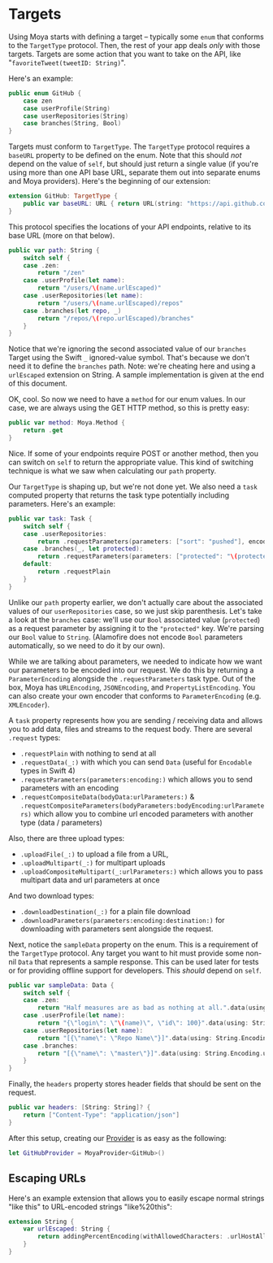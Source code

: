 # Targets

Using Moya starts with defining a target – typically some `enum` that conforms
to the `TargetType` protocol. Then, the rest of your app deals *only* with
those targets. Targets are some action that you want to take on the API,
like "`favoriteTweet(tweetID: String)`".

Here's an example:

```swift
public enum GitHub {
    case zen
    case userProfile(String)
    case userRepositories(String)
    case branches(String, Bool)
}
```

Targets must conform to `TargetType`. The `TargetType` protocol requires a
`baseURL` property to be defined on the enum. Note that this should *not* depend
on the value of `self`, but should just return a single value (if you're using
more than one API base URL, separate them out into separate enums and Moya
providers). Here's the beginning of our extension:

```swift
extension GitHub: TargetType {
    public var baseURL: URL { return URL(string: "https://api.github.com")! }
}
```

This protocol specifies the locations of
your API endpoints, relative to its base URL (more on that below).

```swift
public var path: String {
    switch self {
    case .zen:
        return "/zen"
    case .userProfile(let name):
        return "/users/\(name.urlEscaped)"
    case .userRepositories(let name):
        return "/users/\(name.urlEscaped)/repos"
    case .branches(let repo, _)
        return "/repos/\(repo.urlEscaped)/branches"
    }
}
```

Notice that we're ignoring the second associated value of our `branches` Target using the Swift `_` ignored-value symbol. That's because we don't need it to define the `branches` path.
Note: we're cheating here and using a `urlEscaped` extension on String.
A sample implementation is given at the end of this document.

OK, cool. So now we need to have a `method` for our enum values. In our case, we
are always using the GET HTTP method, so this is pretty easy:

```swift
public var method: Moya.Method {
    return .get
}
```

Nice. If some of your endpoints require POST or another method, then you can switch
on `self` to return the appropriate value. This kind of switching technique is what
we saw when calculating our `path` property.

Our `TargetType` is shaping up, but we're not done yet. We also need a `task`
computed property that returns the task type potentially including parameters.
Here's an example:

```swift
public var task: Task {
    switch self {
    case .userRepositories:
        return .requestParameters(parameters: ["sort": "pushed"], encoding: URLEncoding.default)
    case .branches(_, let protected):
        return .requestParameters(parameters: ["protected": "\(protected)"], encoding: URLEncoding.default)
    default:
        return .requestPlain
    }
}
```

Unlike our `path` property earlier, we don't actually care about the associated values of our `userRepositories` case, so we just skip parenthesis.
Let's take a look at the `branches` case: we'll use our `Bool` associated value (`protected`) as a request parameter by assigning it to the `"protected"` key. We're parsing our `Bool` value to `String`. (Alamofire does not encode `Bool` parameters automatically, so we need to do it by our own).

While we are talking about parameters, we needed to indicate how we want our
parameters to be encoded into our request. We do this by returning a
`ParameterEncoding` alongside the `.requestParameters` task type. Out of the
box, Moya has `URLEncoding`, `JSONEncoding`, and `PropertyListEncoding`. You can
also create your own encoder that conforms to `ParameterEncoding` (e.g.
`XMLEncoder`).

A `task` property represents how you are sending / receiving data and allows you to add data, files and streams to the request body. There are several `.request` types:
- `.requestPlain` with nothing to send at all
- `.requestData(_:)` with which you can send `Data` (useful for `Encodable` types in Swift 4)
- `.requestParameters(parameters:encoding:)` which allows you to send parameters with an encoding
- `.requestCompositeData(bodyData:urlParameters:)` & `.requestCompositeParameters(bodyParameters:bodyEncoding:urlParameters)` which allow you to combine url encoded parameters with another type (data / parameters)

Also, there are three upload types: 
- `.uploadFile(_:)` to upload a file from a URL, 
- `.uploadMultipart(_:)` for multipart uploads
- `.uploadCompositeMultipart(_:urlParameters:)` which allows you to pass multipart data and url parameters at once

And two download types: 
- `.downloadDestination(_:)` for a plain file download
- `.downloadParameters(parameters:encoding:destination:)` for downloading with parameters sent alongside the request.

Next, notice the `sampleData` property on the enum. This is a requirement of
the `TargetType` protocol. Any target you want to hit must provide some non-nil
`Data` that represents a sample response. This can be used later for tests or
for providing offline support for developers. This *should* depend on `self`.

```swift
public var sampleData: Data {
    switch self {
    case .zen:
        return "Half measures are as bad as nothing at all.".data(using: String.Encoding.utf8)!
    case .userProfile(let name):
        return "{\"login\": \"\(name)\", \"id\": 100}".data(using: String.Encoding.utf8)!
    case .userRepositories(let name):
        return "[{\"name\": \"Repo Name\"}]".data(using: String.Encoding.utf8)!
    case .branches:
        return "[{\"name\": \"master\"}]".data(using: String.Encoding.utf8)!
    }
}
```

Finally, the `headers` property stores header fields that should be sent on the request.

```swift
public var headers: [String: String]? {
    return ["Content-Type": "application/json"]
}
```

After this setup, creating our [Provider](Providers.md) is as easy as the following:

```swift
let GitHubProvider = MoyaProvider<GitHub>()
```

Escaping URLs
-------------

Here's an example extension that allows you to easily escape normal strings
"like this" to URL-encoded strings "like%20this":

```swift
extension String {
    var urlEscaped: String {
        return addingPercentEncoding(withAllowedCharacters: .urlHostAllowed)!
    }
}
```
